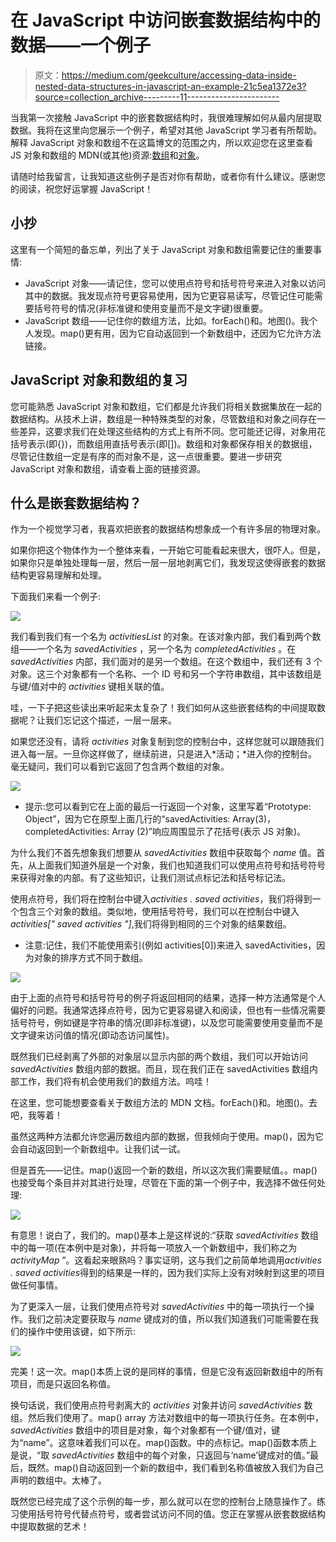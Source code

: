 # 在 JavaScript 中访问嵌套数据结构中的数据——一个例子

> 原文：<https://medium.com/geekculture/accessing-data-inside-nested-data-structures-in-javascript-an-example-21c5ea1372e3?source=collection_archive---------11----------------------->

当我第一次接触 JavaScript 中的嵌套数据结构时，我很难理解如何从最内层提取数据。我将在这里向您展示一个例子，希望对其他 JavaScript 学习者有所帮助。解释 JavaScript 对象和数组不在这篇博文的范围之内，所以欢迎您在这里查看 JS 对象和数组的 MDN(或其他)资源:[数组](https://developer.mozilla.org/en-US/docs/Web/JavaScript/Reference/Global_Objects/Array)和[对象](https://developer.mozilla.org/en-US/docs/Web/JavaScript/Reference/Global_Objects/Object)。

请随时给我留言，让我知道这些例子是否对你有帮助，或者你有什么建议。感谢您的阅读，祝您好运掌握 JavaScript！

## 小抄

这里有一个简短的备忘单，列出了关于 JavaScript 对象和数组需要记住的重要事情:

*   JavaScript 对象——请记住，您可以使用点符号和括号符号来进入对象以访问其中的数据。我发现点符号更容易使用，因为它更容易读写，尽管记住可能需要括号符号的情况(非标准键和使用变量而不是文字键)很重要。
*   JavaScript 数组——记住你的数组方法，比如。forEach()和。地图()。我个人发现。map()更有用，因为它自动返回到一个新数组中，还因为它允许方法链接。

## JavaScript 对象和数组的复习

您可能熟悉 JavaScript 对象和数组，它们都是允许我们将相关数据集放在一起的数据结构。从技术上讲，数组是一种特殊类型的对象，尽管数组和对象之间存在一些差异，这要求我们在处理这些结构的方式上有所不同。您可能还记得，对象用花括号表示(即{})，而数组用直括号表示(即[])。数组和对象都保存相关的数据组，尽管记住数组一定是有序的而对象不是，这一点很重要。要进一步研究 JavaScript 对象和数组，请查看上面的链接资源。

## 什么是嵌套数据结构？

作为一个视觉学习者，我喜欢把嵌套的数据结构想象成一个有许多层的物理对象。

如果你把这个物体作为一个整体来看，一开始它可能看起来很大，很吓人。但是，如果你只是单独处理每一层，然后一层一层地剥离它们，我发现这使得嵌套的数据结构更容易理解和处理。

下面我们来看一个例子:

![](img/4a195ad0686790d8114a4d31fcb6ad26.png)

我们看到我们有一个名为 *activitiesList* 的对象。在该对象内部，我们看到两个数组——一个名为 *savedActivities* ，另一个名为 *completedActivities* 。在 *savedActivities* 内部，我们面对的是另一个数组。在这个数组中，我们还有 3 个对象。这三个对象都有一个名称、一个 ID 号和另一个字符串数组，其中该数组是与键/值对中的 *activities* 键相关联的值。

哇，一下子把这些读出来听起来太复杂了！我们如何从这些嵌套结构的中间提取数据呢？让我们忘记这个描述，一层一层来。

如果您还没有，请将 *activities* 对象复制到您的控制台中，这样您就可以跟随我们进入每一层。一旦你这样做了，继续前进，只是进入*活动；*进入你的控制台。毫无疑问，我们可以看到它返回了包含两个数组的对象。

![](img/54923aff18cc21161a6859653554b24a.png)

*   提示:您可以看到它在上面的最后一行返回一个对象，这里写着“Prototype: Object”，因为它在原型上面几行的“savedActivities: Array(3)，completedActivities: Array (2)”响应周围显示了花括号(表示 JS 对象)。

为什么我们不首先想象我们想要从 *savedActivities* 数组中获取每个 *name* 值。首先，从上面我们知道外层是一个对象，我们也知道我们可以使用点符号和括号符号来获得对象的内部。有了这些知识，让我们测试点标记法和括号标记法。

使用点符号，我们将在控制台中键入*activities . saved activities*，我们将得到一个包含三个对象的数组。类似地，使用括号符号，我们可以在控制台中键入*activities[" saved activities "]*,我们将得到相同的三个对象的结果数组。

*   注意:记住，我们不能使用索引(例如 activities[0])来进入 savedActivities，因为对象的排序方式不同于数组。

![](img/7d40ce732b9eadde77cd9a0fb288e887.png)

由于上面的点符号和括号符号的例子将返回相同的结果，选择一种方法通常是个人偏好的问题。我通常选择点符号，因为它更容易键入和阅读，但也有一些情况需要括号符号，例如键是字符串的情况(即非标准键)，以及您可能需要使用变量而不是文字键来访问值的情况(即动态访问属性)。

既然我们已经剥离了外部的对象层以显示内部的两个数组，我们可以开始访问 *savedActivities* 数组内部的数据。而且，现在我们正在 savedActivities 数组内部工作，我们将有机会使用我们的数组方法。呜哇！

在这里，您可能想要查看关于数组方法的 MDN 文档。forEach()和。地图()。去吧，我等着！

虽然这两种方法都允许您遍历数组内部的数据，但我倾向于使用。map()，因为它会自动返回到一个新数组中。让我们试一试。

但是首先——记住。map()返回一个新的数组，所以这次我们需要赋值。。map()也接受每个条目并对其进行处理，尽管在下面的第一个例子中，我选择不做任何处理:

![](img/350605c599718b7b187ce3e49efad1d3.png)

有意思！说白了，我们的。map()基本上是这样说的:“获取 *savedActivities* 数组中的每一项(在本例中是对象)，并将每一项放入一个新数组中，我们称之为 *activityMap* ”。这看起来眼熟吗？事实证明，这与我们之前简单地调用*activities . saved activities*得到的结果是一样的，因为我们实际上没有对映射到这里的项目做任何事情。

为了更深入一层，让我们使用点符号对 *savedActivities* 中的每一项执行一个操作。我们之前决定要获取与 *name* 键成对的值，所以我们知道我们可能需要在我们的操作中使用该键，如下所示:

![](img/cbfe3d64b24363a7c0f2c9d4c75917f4.png)

完美！这一次。map()本质上说的是同样的事情，但是它没有返回新数组中的所有项目，而是只返回名称值。

换句话说，我们使用点符号剥离大的 *activities* 对象并访问 *savedActivities* 数组。然后我们使用了。map() array 方法对数组中的每一项执行任务。在本例中， *savedActivities* 数组中的项目是对象，每个对象都有一个键/值对，键为“name”。这意味着我们可以在。map()函数。中的点标记。map()函数本质上是说，“取 *savedActivities* 数组中的每个对象，只返回与‘name’键成对的值。”最后，既然。map()自动返回到一个新的数组中，我们看到名称值被放入我们为自己声明的数组中。太棒了。

既然您已经完成了这个示例的每一步，那么就可以在您的控制台上随意操作了。练习使用括号符号代替点符号，或者尝试访问不同的值。您正在掌握从嵌套数据结构中提取数据的艺术！